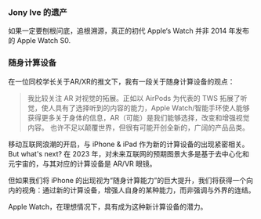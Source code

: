### Jony Ive 的遗产

如果一定要刨根问底，追根溯源，真正的初代 Apple‘s Watch 并非 2014 年发布的 Apple Watch S0.

### 随身计算设备

在一位同校学长关于AR/XR的推文下，我有一段关于随身计算设备的观点：

> 我比较关注 AR 对视觉的拓展。正如以 AirPods 为代表的 TWS 拓展了听觉，使人具有了选择听到的内容的能力，Apple Watch/智能手环使人能够获得更多关于身体的信息，AR（可能）是我们能够选择，改变和增强视觉内容。
> 也许不足以颠覆世界，但很有可能开创全新的，广阔的产品品类。

移动互联网浪潮的开启，与 iPhone & iPad 作为新的计算设备的出现紧密相关。But what's next? 在 2023 年，对未来互联网的预期图景大多是基于去中心化和元宇宙的，与其对应的计算设备是 AR/VR 眼镜。

但如果我们将 iPhone 的出现视为“随身计算能力”的巨大提升，我们将获得一个向内的视角：通过新的计算设备，增强人自身的某种能力，而非强调与外界的连结。

Apple Watch，在理想情况下，具有成为这种新计算设备的潜力。
